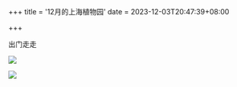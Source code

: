+++
title = '12月的上海植物园'
date = 2023-12-03T20:47:39+08:00

+++

出门走走

![](/img/IMG_1254.jpeg)

![](/img/IMG_1261.jpeg)
